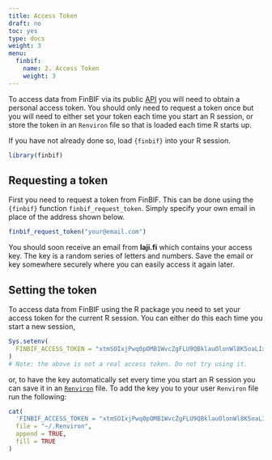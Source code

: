```yaml
---
title: Access Token
draft: no
toc: yes
type: docs
weight: 3
menu:
  finbif:
    name: 2. Access Token
    weight: 3
---
```



To access data from FinBIF via its public [API](https://api.laji.fi) you will
need to obtain a personal access token. You should only need to request a token
once but you will need to either set your token each time you start an R
session, or store the token in an `Renviron` file so that is loaded each time
R starts up.

If you have not already done so, load `{finbif}` into your R session.

```r
library(finbif)
```

## Requesting a token
First you need to request a token from FinBIF. This can be done using the
`{finbif}` function `finbif_request_token`. Simply specify your own email in
place of the address shown below.

```r
finbif_request_token("your@email.com")
```
You should soon receive an email from __laji.fi__ which contains your access
key. The key is a random series of letters and numbers. Save the email or key
somewhere securely where you can easily access it again later.

## Setting the token
To access data from FinBIF using the R package you need to set your access token
for the current R session. You can either do this each time you start a new
session,

```r
Sys.setenv(
  FINBIF_ACCESS_TOKEN = "xtmSOIxjPwq0pOMB1WvcZgFLU9QBklauOlonWl8K5oaLIx8RniJ"
)
# Note: the above is not a real access token. Do not try using it.
```
or, to have the key automatically set every time you start an R session you can
save it in an [`Renviron`](https://rviews.rstudio.com/2017/04/19/r-for-enterprise-understanding-r-s-startup/)
file. To add the key you to your user `Renviron` file run the following:


```r
cat(
  'FINBIF_ACCESS_TOKEN = "xtmSOIxjPwq0pOMB1WvcZgFLU9QBklauOlonWl8K5oaLIx8RniJ"',
  file = "~/.Renviron",
  append = TRUE,
  fill = TRUE
)
```
